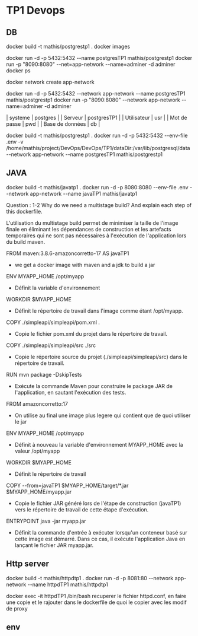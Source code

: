 # TP1 Devops

## DB

docker build -t mathis/postgrestp1 .
docker images

docker run -d -p 5432:5432 --name postgresTP1 mathis/postgrestp1
docker run -p "8090:8080" --net=app-network --name=adminer -d adminer
docker ps

docker network create app-network

docker run -d -p 5432:5432 --network app-network --name postgresTP1 mathis/postgrestp1
docker run -p "8090:8080" --network app-network --name=adminer -d adminer


| systeme | postgres |
| Serveur | postgresTP1 |
| Utilisateur | usr |
| Mot de passe | pwd |
| Base de données | db |

docker build -t mathis/postgrestp1 .
docker run -d -p 5432:5432 --env-file .env -v /home/mathis/project/DevOps/DevOps/TP1/dataDir:/var/lib/postgresql/data --network app-network --name postgresTP1 mathis/postgrestp1 

## JAVA

docker build -t mathis/javatp1 .
docker run -d -p 8080:8080 --env-file .env --network app-network --name javaTP1 mathis/javatp1

Question :
1-2 Why do we need a multistage build? And explain each step of this dockerfile.

L'utilisation du multistage build permet de minimiser la taille de l'image finale en éliminant les dépendances de construction et les artefacts temporaires qui ne sont pas nécessaires à l'exécution de l'application lors du build maven.

FROM maven:3.8.6-amazoncorretto-17 AS javaTP1
- we get a docker image with maven and a jdk to build a jar

ENV MYAPP_HOME /opt/myapp
- Définit la variable d'environnement 

WORKDIR $MYAPP_HOME
- Définit le répertoire de travail dans l'image comme étant /opt/myapp.

COPY ./simpleapi/simpleapi/pom.xml .
- Copie le fichier pom.xml du projet dans le répertoire de travail.

COPY ./simpleapi/simpleapi/src ./src
- Copie le répertoire source du projet (./simpleapi/simpleapi/src) dans le répertoire de travail.

RUN mvn package -DskipTests
- Exécute la commande Maven pour construire le package JAR de l'application, en sautant l'exécution des tests.

FROM amazoncorretto:17
- On utilise au final une image plus legere qui contient que de quoi utiliser le jar

ENV MYAPP_HOME /opt/myapp
- Définit à nouveau la variable d'environnement MYAPP_HOME avec la valeur /opt/myapp

WORKDIR $MYAPP_HOME
- Définit le répertoire de travail 

COPY --from=javaTP1 $MYAPP_HOME/target/*.jar $MYAPP_HOME/myapp.jar
- Copie le fichier JAR généré lors de l'étape de construction (javaTP1) vers le répertoire de travail de cette étape d'exécution.

ENTRYPOINT java -jar myapp.jar
- Définit la commande d'entrée à exécuter lorsqu'un conteneur basé sur cette image est démarré. Dans ce cas, il exécute l'application Java en lançant le fichier JAR myapp.jar.

## Http server

docker build -t mathis/httpdtp1 .
docker run -d -p 8081:80 --network app-network --name httpdTP1 mathis/httpdtp1 

docker exec -it httpdTP1 /bin/bash
recuperer le fichier httpd.conf, en faire une copie et le rajouter dans le dockerfile de quoi le copier avec les modif de proxy

## env